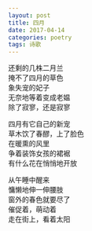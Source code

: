 ```yaml
---
layout: post
title: 四月
date: 2017-04-14
categories: poetry
tags: 诗歌
---
```


还剩的几株二月兰  
掩不了四月的草色  
象失宠的妃子  
无奈地等着变成老媪  
除了寂寥，还是寂寥

四月有它自己的新宠  
草木饮了春醪，上了脸色  
在暖熏的风里  
争着装饰女孩的裙裾  
有什么花在悄悄地开放

从午睡中醒来  
慵懒地伸一伸腰肢  
窗外的春色就要尽了  
催促着，萌动着  
走在街上，看着太阳
